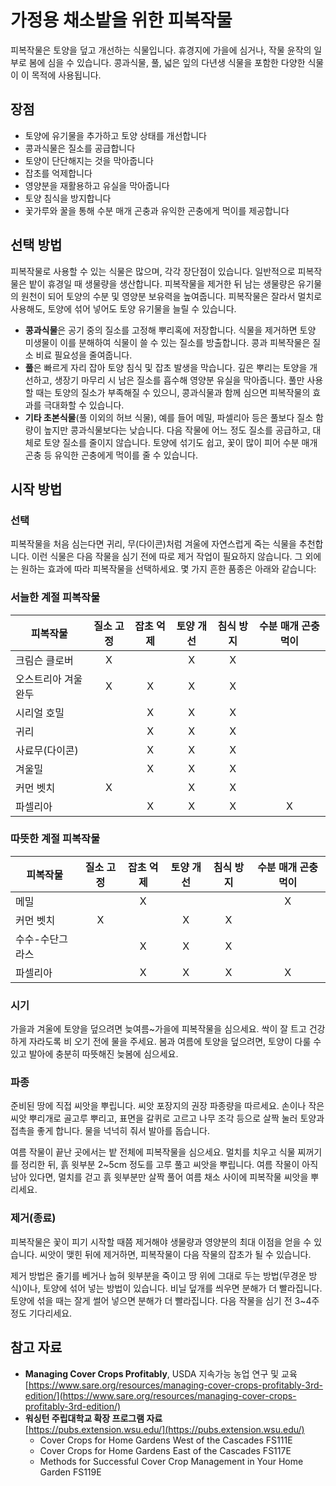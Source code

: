 # 가정용 채소밭을 위한 피복작물

피복작물은 토양을 덮고 개선하는 식물입니다. 휴경지에 가을에 심거나, 작물 윤작의 일부로 봄에 심을 수 있습니다. 콩과식물, 풀, 넓은 잎의 다년생 식물을 포함한 다양한 식물이 이 목적에 사용됩니다.

## 장점

- 토양에 유기물을 추가하고 토양 상태를 개선합니다
- 콩과식물은 질소를 공급합니다
- 토양이 단단해지는 것을 막아줍니다
- 잡초를 억제합니다
- 영양분을 재활용하고 유실을 막아줍니다
- 토양 침식을 방지합니다
- 꽃가루와 꿀을 통해 수분 매개 곤충과 유익한 곤충에게 먹이를 제공합니다

## 선택 방법

피복작물로 사용할 수 있는 식물은 많으며, 각각 장단점이 있습니다. 일반적으로 피복작물은 밭이 휴경일 때 생물량을 생산합니다. 피복작물을 제거한 뒤 남는 생물량은 유기물의 원천이 되어 토양의 수분 및 영양분 보유력을 높여줍니다. 피복작물은 잘라서 멀치로 사용해도, 토양에 섞어 넣어도 토양 유기물을 늘릴 수 있습니다.

- **콩과식물**은 공기 중의 질소를 고정해 뿌리혹에 저장합니다. 식물을 제거하면 토양 미생물이 이를 분해하여 식물이 쓸 수 있는 질소를 방출합니다. 콩과 피복작물은 질소 비료 필요성을 줄여줍니다.
- **풀**은 빠르게 자리 잡아 토양 침식 및 잡초 발생을 막습니다. 깊은 뿌리는 토양을 개선하고, 생장기 마무리 시 남은 질소를 흡수해 영양분 유실을 막아줍니다. 풀만 사용할 때는 토양의 질소가 부족해질 수 있으니, 콩과식물과 함께 심으면 피복작물의 효과를 극대화할 수 있습니다.
- **기타 초본식물**(풀 이외의 허브 식물), 예를 들어 메밀, 파셀리아 등은 풀보다 질소 함량이 높지만 콩과식물보다는 낮습니다. 다음 작물에 어느 정도 질소를 공급하고, 대체로 토양 질소를 줄이지 않습니다. 토양에 섞기도 쉽고, 꽃이 많이 피어 수분 매개 곤충 등 유익한 곤충에게 먹이를 줄 수 있습니다.

## 시작 방법

### 선택

피복작물을 처음 심는다면 귀리, 무(다이콘)처럼 겨울에 자연스럽게 죽는 식물을 추천합니다. 이런 식물은 다음 작물을 심기 전에 따로 제거 작업이 필요하지 않습니다. 그 외에는 원하는 효과에 따라 피복작물을 선택하세요. 몇 가지 흔한 품종은 아래와 같습니다:

### 서늘한 계절 피복작물

| 피복작물            | 질소 고정 | 잡초 억제 | 토양 개선 | 침식 방지 | 수분 매개 곤충 먹이 |
|--------------------|:---------:|:---------:|:---------:|:---------:|:-------------------:|
| 크림슨 클로버      | X         |           | X         | X         |                     |
| 오스트리아 겨울 완두| X         | X         | X         | X         |                     |
| 시리얼 호밀        |           | X         | X         | X         |                     |
| 귀리               |           | X         | X         | X         |                     |
| 사료무(다이콘)     |           | X         | X         | X         |                     |
| 겨울밀             |           | X         | X         | X         |                     |
| 커먼 벳치          | X         |           | X         | X         |                     |
| 파셀리아           |           | X         | X         | X         | X                   |

### 따뜻한 계절 피복작물

| 피복작물            | 질소 고정 | 잡초 억제 | 토양 개선 | 침식 방지 | 수분 매개 곤충 먹이 |
|--------------------|:---------:|:---------:|:---------:|:---------:|:-------------------:|
| 메밀               |           | X         |           |           | X                   |
| 커먼 벳치          | X         |           | X         | X         |                     |
| 수수-수단그라스    |           | X         | X         | X         |                     |
| 파셀리아           |           | X         | X         | X         | X                   |

### 시기

가을과 겨울에 토양을 덮으려면 늦여름~가을에 피복작물을 심으세요. 싹이 잘 트고 건강하게 자라도록 비 오기 전에 물을 주세요. 봄과 여름에 토양을 덮으려면, 토양이 다룰 수 있고 발아에 충분히 따뜻해진 늦봄에 심으세요.

### 파종

준비된 땅에 직접 씨앗을 뿌립니다. 씨앗 포장지의 권장 파종량을 따르세요. 손이나 작은 씨앗 뿌리개로 골고루 뿌리고, 표면을 갈퀴로 고르고 나무 조각 등으로 살짝 눌러 토양과 접촉을 좋게 합니다. 물을 넉넉히 줘서 발아를 돕습니다.

여름 작물이 끝난 곳에서는 밭 전체에 피복작물을 심으세요. 멀치를 치우고 식물 찌꺼기를 정리한 뒤, 흙 윗부분 2~5cm 정도를 고루 풀고 씨앗을 뿌립니다. 여름 작물이 아직 남아 있다면, 멀치를 걷고 흙 윗부분만 살짝 풀어 여름 채소 사이에 피복작물 씨앗을 뿌리세요.

### 제거(종료)

피복작물은 꽃이 피기 시작할 때쯤 제거해야 생물량과 영양분의 최대 이점을 얻을 수 있습니다. 씨앗이 맺힌 뒤에 제거하면, 피복작물이 다음 작물의 잡초가 될 수 있습니다.

제거 방법은 줄기를 베거나 눕혀 윗부분을 죽이고 땅 위에 그대로 두는 방법(무경운 방식)이나, 토양에 섞어 넣는 방법이 있습니다. 비닐 덮개를 씌우면 분해가 더 빨라집니다. 토양에 섞을 때는 잘게 썰어 넣으면 분해가 더 빨라집니다. 다음 작물을 심기 전 3~4주 정도 기다리세요.

## 참고 자료

- **Managing Cover Crops Profitably**, USDA 지속가능 농업 연구 및 교육  
  [https://www.sare.org/resources/managing-cover-crops-profitably-3rd-edition/](https://www.sare.org/resources/managing-cover-crops-profitably-3rd-edition/)
- **워싱턴 주립대학교 확장 프로그램 자료**  
  [https://pubs.extension.wsu.edu/](https://pubs.extension.wsu.edu/)
    - Cover Crops for Home Gardens West of the Cascades FS111E
    - Cover Crops for Home Gardens East of the Cascades FS117E
    - Methods for Successful Cover Crop Management in Your Home Garden FS119E
